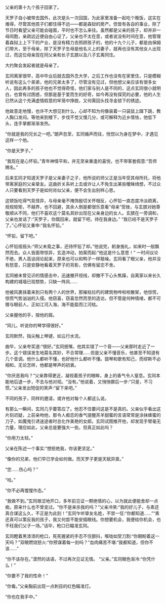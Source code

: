 父亲的第十九个孩子回家了。

天罗子自小被带去国外，此次是头一次回国，为此家里准备一起吃个晚饭，这实在难得，尽管其他孩子们都住得不远——都是森狱的房产。但皆有各自的事业，除了节日时看望父亲可能会碰面，平时也不怎么来往。虽然都是父亲的孩子，却并非一母同胞，亲疏远近便自由心证了。父亲也不太在意，或者说没有时间在意，他管理着森狱上上下下的产业，是没有精力去照顾孩子的，他的十九个儿子，都是由保姆们带大，至于母亲，除了天罗子生母是他名义上的妻子，就再也没有其他女人出现过，而这位母亲现在同父亲和长子玄膑以及八子玄离同住。

大约聚会发起者就是母亲了。

玄同离家很早，高中毕业后就去国外念大学，之后工作也没有在家里住，只是模糊听说有这么个弟弟，他的兄弟太多了，尽管没有见过，但他想父亲应该有很多女人，因此再多的孩子他也不觉得奇怪，他们家与别人是不同的，这点玄同很小就明白，也曾有过困惑，但那是基于爱而生的好奇，如今再没有探究的必要，他的人生已然从这个充满虚情假意的牢笼中挣脱，又何需回头找寻金锁下的锈迹。

他故意走地慢，也许不大想见到什么，心却不知为何像装着一只袋鼠上蹿下跳，教人胸口发闷。等他来到楼下，步伐不觉又慢几分，或可解释为近乡情怯，他低下头，连手掌都渐渐发热。

“你就是我的兄长之一吧。”朗声忽至，玄同循声而往，恍惚以为身在梦中，才遇见这样一个他。

“你是天罗子。”

“我现在是心怀铅。”青年神情平和，并无至亲重逢的喜悦，也不带客套假意:“吾师赐名。”

后来玄同才知道天罗子是父亲妻子之子，他所说的师父正是当年受其母所托，将他带离家庭的父亲挚友。这曲折关系听上去或许让人不免生出某些暧昧绮想，不过众人只要看到天罗子是如何肖似父亲，便不会生出别样心思。

这顿饭吃得气氛怪异，与母亲毫不掩饰殷切关怀相反，心怀铅一直态度冷淡疏离，规规矩矩，不越界，也不回避，其余人倒是都很乐意看“母亲”受挫，与玄膑对她尊敬顺从不同，他们不喜欢这个莫名其妙出现在父亲身边的女人。玄膑在一旁调和，父亲也发话了:“天罗子，你既回来，就留下吧，待在我身边。” “我已经不是天罗子了。”心怀铅又重申:“我名怀铅。”

“怀铅，留下吧。”

心怀铅摇摇头:“师父未竟之事，还待怀铅了却。”他说完，躬身施礼，如来时一般飘然而去。众人皆面带惊异，玄造冲动，拍案而起:“他这是什么意思！” 一时间议论不绝，男人高谈阔论起来，原来也可以和鸭子一样聒噪。玄同看了眼父亲，他并没有怒意，只是安静地看着天罗子的背影，仿佛有留恋不舍。

玄同被未曾见识的情感击中，迅速撤开视线，却撤不下心头焦躁，自离家以来长久构建的城墙已现颓势，只缺一阵风……

他被风裹挟着来到只有两个人的世界，那摧枯拉朽的建筑物哗啦啦散架，他惊慌，惊慌气势汹汹的入侵。他窃喜，窃喜忽然而至的造访。但不管是何种情绪，都不可赠与眼前人，正如江河入海，海不能盈而江河枯。

父亲握他的手，按他的肩。

“同儿，听说你的琴学得很好。”

玄同默然，指尖触上琴键，如云行水流。

曲毕，父亲夸奖道:“很好。”玄同抿嘴，他其实错了一个音——父亲那时走近了一步。这个错误发生地莫名其妙，不合常理……但是父亲不懂音乐，他甚至不知道有几个音调。他什么都听不懂，也好他什么都听不懂。鼓琴和歌有知己，而缪斯不必相和，无论怎样，他都是琴声的初衷。

“你厌恶我吗？”父亲靠得更近，凝视着孩子的眼眸，身上的香气令人窒息。玄同本能地后退一步，不去与他对视。“没有。”他说着，又悄悄挪后一步:“只是，不习惯。”父亲发出短促的笑声:“留下来吧。”

不同的孩子，同样的邀请，或许他对每个人都这么说。

有那么一瞬间，玄同几乎要答应了。他忍不住要问这是不是真的。父亲似乎看出这片刻迟疑，上前亲吻他，那令人痴恋的香气提醒羔羊甜蜜的言语常常是涂抹蜂蜜的刀子，如魔鬼引诱迷途者时总化作美艳的女郎。玄同试图推开他，却发现手臂毫无力量，理应如此，父亲总是要强大一些。但真正如此吗？

“你用力太轻。”

父亲在陈述一个事实:“想拒绝我，你该更坚定。” 

“像你的兄弟，他们早已学会如何做。而天罗子更是天赋异禀。”

“您……伤心吗？”

“哈。” 

“你不必再惺惺作态。”

“我做不到。”玄同艰涩地开口，多年前见证一颗绝情的心，以为就此便能舍却一点痴，原来什么也不曾变过。“你不是来杀我的吗？”父亲冷笑:“我的好儿子，与素还真合谋这么久，不正是为此刻！”玄同乍听挚友名姓，不禁一怔:“你都知道……”“素还真可以策反我的孩子，我又何尝不能安插眼线。你想要机会，我便给你机会，也不枉我们父子一场。”话毕，枪口已瞄准玄同。

玄同瞪着黑漆漆的枪口，死死握紧的手忍不住颤抖，喉咙如受刀割:“你期盼着这一天吗？”双眼燃烧怒火:“你预谋着每一刻吗？”血肉痛苦不堪:“我都知道，但你不该……”

“你不该存在。”漠然的话语，不过再次见证无情。
“父亲。”玄同眼色渐冷:“你凭什么！”

“你要不了我的性命！”

“你看。”父亲胸前出现一点刺目的红色瞄准灯。

“你也在我手中。”